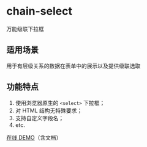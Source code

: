 # chain-select

万能级联下拉框

## 适用场景
用于有层级关系的数据在表单中的展示以及提供级联选取

## 功能特点
1. 使用浏览器原生的 `<select>` 下拉框；
2. 对 HTML 结构无特殊要求；
3. 支持自定义字段名；
4. etc.

[在线 DEMO](https://wingmeng.github.io/chain-select/demo)（含文档）
